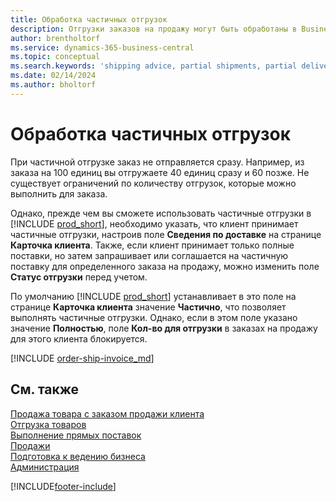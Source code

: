 ```yaml
---
title: Обработка частичных отгрузок
description: Отгрузки заказов на продажу могут быть обработаны в Business Central в виде частичных отгрузок с использованием полей Сведения по доставке и Кол-во для отгрузки.
author: brentholtorf
ms.service: dynamics-365-business-central
ms.topic: conceptual
ms.search.keywords: 'shipping advice, partial shipments, partial deliveries, trade, customer sales order'
ms.date: 02/14/2024
ms.author: bholtorf
---
```

# Обработка частичных отгрузок

При частичной отгрузке заказ не отправляется сразу. Например, из заказа на 100 единиц вы отгружаете 40 единиц сразу и 60 позже. Не существует ограничений по количеству отгрузок, которые можно выполнить для заказа.

Однако, прежде чем вы сможете использовать частичные отгрузки в [!INCLUDE [prod_short](includes/prod_short.md)], необходимо указать, что клиент принимает частичные отгрузки, настроив поле **Сведения по доставке** на странице **Карточка клиента**. Также, если клиент принимает только полные поставки, но затем запрашивает или соглашается на частичную поставку для определенного заказа на продажу, можно изменить поле **Статус отгрузки** перед учетом.

По умолчанию [!INCLUDE [prod_short](includes/prod_short.md)] устанавливает в это поле на странице **Карточка клиента** значение **Частично**, что позволяет выполнять частичные отгрузки. Однако, если в этом поле указано значение **Полностью**, поле **Кол-во для отгрузки** в заказах на продажу для этого клиента блокируется.

[!INCLUDE [order-ship-invoice_md](includes/order-ship-invoice.md)]

## См. также

[Продажа товара с заказом продажи клиента](sales-how-sell-products.md)  
[Отгрузка товаров](warehouse-how-ship-items.md)  
[Выполнение прямых поставок](sales-how-drop-shipment.md)  
[Продажи](sales-manage-sales.md)  
[Подготовка к ведению бизнеса](ui-get-ready-business.md)  
[Администрация](admin-setup-and-administration.md)  

[!INCLUDE[footer-include](includes/footer-banner.md)]
